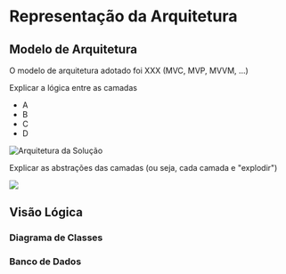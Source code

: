 # Representação da Arquitetura

## Modelo de Arquitetura

O modelo de arquitetura adotado foi XXX \(MVC, MVP, MVVM, ...\)

Explicar a lógica entre as camadas

* A
* B
* C
* D

![Arquitetura da Solu&#xE7;&#xE3;o](.gitbook/assets/image.png)

Explicar  as abstrações das camadas \(ou seja, cada camada e "explodir"\)

![](.gitbook/assets/image%20%281%29.png)

## Visão Lógica

### Diagrama de Classes

### Banco de Dados

###  

